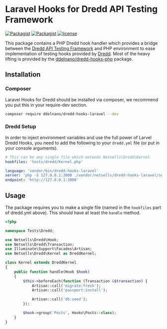# Laravel Hooks for Dredd API Testing Framework
[![Packagist](https://img.shields.io/packagist/v/netsells/dredd-hooks-laravel.svg)](https://packagist.org/packages/netsells/dredd-hooks-laravel)
[![Packagist](https://img.shields.io/packagist/dt/netsells/dredd-hooks-laravel.svg)](https://packagist.org/packages/netsells/dredd-hooks-laravel)
[![license](https://img.shields.io/github/license/netsells/dredd-hooks-laravel.svg)]()

This package contains a PHP Dredd hook handler which provides a bridge between the [Dredd API Testing Framework](http://dredd.readthedocs.org/en/latest/)
 and PHP environment to ease implementation of testing hooks provided by [Dredd](http://dredd.readthedocs.org/en/latest/). Most of the heavy lifting is provided by the [ddelnano/dredd-hooks-php](https://github.com/ddelnano/dredd-hooks-php) package.

## Installation
### Composer

Laravel Hooks for Dredd should be installed via composer, we recommend you put this in your require-dev section.

```bash
composer require ddelnano/dredd-hooks-laravel --dev
```

### Dredd Setup
In order to inject environment variables and use the full power of Larvel Dredd Hooks, you need to add the following to your `dredd.yml` file (or put in your console arguments).

```yml
# This can be any single file which extends Netsells\Dredd\Kernel
hookfiles: 'tests/dredd/Kernel.php'

language: 'vendor/bin/dredd-hooks-laravel'
server: 'php -S 127.0.0.1:3000 ./vendor/netsells/dredd-hooks-laravel/server.php -t public/'
endpoint: 'http://127.0.0.1:3000'
```

## Usage

The package requires you to make a single file (named in the `hookfiles` part of dredd.yml above). This should have at least the `handle` method.

```php
<?php

namespace Tests\Dredd;

use Netsells\Dredd\Hook;
use Netsells\Dredd\Transaction;
use Illuminate\Support\Facades\Artisan;
use Netsells\Dredd\Kernel as DreddKernel;

class Kernel extends DreddKernel
{
    public function handle(Hook $hook)
    {
        $this->beforeEach(function (Transaction &$transaction) {
            Artisan::call('migrate:fresh');
            Artisan::call('passport:install');

            Artisan::call('db:seed');
        });

        $hook->group('Posts', Hooks\Posts::class);
    }
}
```